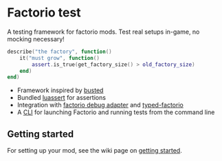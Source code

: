 # Factorio test

A testing framework for factorio mods.
Test real setups in-game, no mocking necessary!

```lua
describe("the factory", function()
    it("must grow", function()
        assert.is_true(get_factory_size() > old_factory_size)
    end)
end)

```

- Framework inspired by [busted](https://olivinelabs.com/busted/)
- Bundled [luassert](https://github.com/Olivine-Labs/luassert) for assertions
- Integration with [factorio debug adapter](https://github.com/justarandomgeek/vscode-factoriomod-debug)
  and [typed-factorio](https://github.com/GlassBricks/typed-factorio)
- A [CLI](./cli/README.md) for launching Factorio and running tests from the command line

## Getting started

For setting up your mod, see the wiki page on [getting started](https://github.com/GlassBricks/FactorioTest/wiki/Getting-Started).

